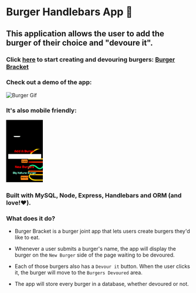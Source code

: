# Burger Handlebars App :hamburger:

## This application allows the user to add the burger of their choice and "devoure it".
### Click [here](https://burger-bracket.herokuapp.com/burgers) to start creating and devouring burgers: [Burger Bracket](https://burger-bracket.herokuapp.com/burgers)

### Check out a demo of the app:

![Burger Gif](/public/images/gif.gif)

### It's also mobile friendly:

<!-- ![Mobile Gif](/public/images/mobile.gif) -->
<img src="/public/images/mobile.gif" width="100">

### Built with MySQL, Node, Express, Handlebars and ORM (and love!:heart:).

### What does it do?

* Burger Bracket is a burger joint app that lets users create burgers they'd like to eat.

* Whenever a user submits a burger's name, the app will display the burger on the `New Burger` side of the page waiting to be devoured.

* Each of those burgers also has a `Devour it` button. When the user clicks it, the burger will move to the `Burgers Devoured` area.

* The app will store every burger in a database, whether devoured or not.